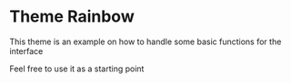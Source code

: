 # Theme Rainbow
This theme is an example on how to handle some basic functions for the interface

Feel free to use it as a starting point
